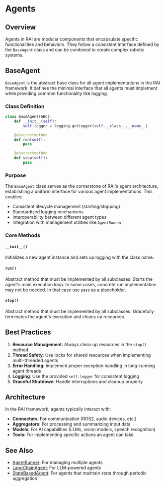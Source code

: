 # Agents

## Overview

Agents in RAI are modular components that encapsulate specific functionalities and behaviors. They follow a consistent interface defined by the `BaseAgent` class and can be combined to create complex robotic systems.

## BaseAgent

`BaseAgent` is the abstract base class for all agent implementations in the RAI framework. It defines the minimal interface that all agents must implement while providing common functionality like logging.

### Class Definition

```python
class BaseAgent(ABC):
    def __init__(self):
        self.logger = logging.getLogger(self.__class__.__name__)

    @abstractmethod
    def run(self):
        pass

    @abstractmethod
    def stop(self):
        pass
```

### Purpose

The `BaseAgent` class serves as the cornerstone of RAI's agent architecture, establishing a uniform interface for various agent implementations. This enables:

-   Consistent lifecycle management (starting/stopping)
-   Standardized logging mechanisms
-   Interoperability between different agent types
-   Integration with management utilities like `AgentRunner`

### Core Methods

#### `__init__()`

Initializes a new agent instance and sets up logging with the class name.

#### `run()`

Abstract method that must be implemented by all subclasses. Starts the agent's main execution loop. In some cases, concrete run implementation may not be needed. In that case use `pass` as a placeholder.

#### `stop()`

Abstract method that must be implemented by all subclasses. Gracefully terminates the agent's execution and cleans up resources.

## Best Practices

1. **Resource Management**: Always clean up resources in the `stop()` method
2. **Thread Safety**: Use locks for shared resources when implementing multi-threaded agents
3. **Error Handling**: Implement proper exception handling in long-running agent threads
4. **Logging**: Use the provided `self.logger` for consistent logging
5. **Graceful Shutdown**: Handle interruptions and cleanup properly

## Architecture

In the RAI framework, agents typically interact with:

-   **Connectors**: For communication (ROS2, audio devices, etc.)
-   **Aggregators**: For processing and summarizing input data
-   **Models**: For AI capabilities (LLMs, vision models, speech recognition)
-   **Tools**: For implementing specific actions an agent can take

## See Also

-   [AgentRunner](runner.md): For managing multiple agents
-   [LangChainAgent](langchain.md): For LLM-powered agents
-   [StateBasedAgent](state_based.md): For agents that maintain state through periodic aggregation
